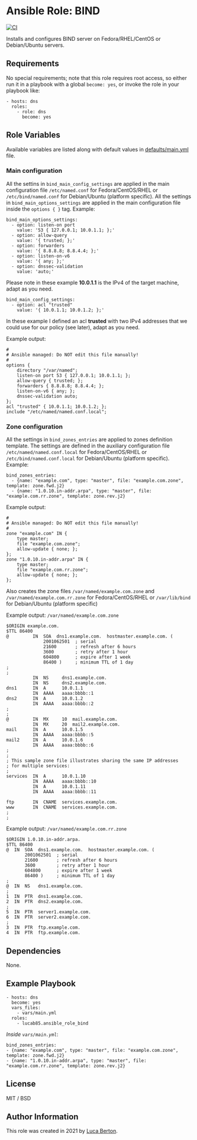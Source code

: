 # Ansible Role: BIND

[![CI](https://github.com/lucab85/ansible-role-bind/workflows/CI/badge.svg?event=push)](https://github.com/lucab85/ansible-role-bind/actions?query=workflow%3ACI)

Installs and configures BIND server on Fedora/RHEL/CentOS or Debian/Ubuntu servers.

## Requirements

No special requirements; note that this role requires root access, so either run it in a playbook with a global `become: yes`, or invoke the role in your playbook like:

    - hosts: dns
      roles:
        - role: dns
          become: yes

## Role Variables

Available variables are listed along with default values in [defaults/main.yml](defaults/main.yml) file.


### Main configuration

All the settins in `bind_main_config_settings` are applied in the main configuration file `/etc/named.conf` for Fedora/CentOS/RHEL or `/etc/bind/named.conf` for Debian/Ubuntu (platform specific).
All the settings in `bind_main_options_settings` are applied in the main configuration file inside the `options { }` tag.
Example:

    bind_main_options_settings:
      - option: listen-on port
        value: '53 { 127.0.0.1; 10.0.1.1; };'
      - option: allow-query
        value: '{ trusted; };'
      - option: forwarders
        value: '{ 8.8.8.8; 8.8.4.4; };'
      - option: listen-on-v6
        value: '{ any; };'
      - option: dnssec-validation
        value: 'auto;'

Please note in these example **10.0.1.1** is the IPv4 of the target machine, adapt as you need.

    bind_main_config_settings:
      - option: acl "trusted"
        value: '{ 10.0.1.1; 10.0.1.2; };'

In these example I defined an acl **trusted** with two IPv4 addresses that we could use for our policy (see later), adapt as you need.

Example output:

    #
    # Ansible managed: Do NOT edit this file manually!
    #
    options {
        directory "/var/named";
        listen-on port 53 { 127.0.0.1; 10.0.1.1; };
        allow-query { trusted; };
        forwarders { 8.8.8.8; 8.8.4.4; };
        listen-on-v6 { any; };
        dnssec-validation auto;
    };
    acl "trusted" { 10.0.1.1; 10.0.1.2; };
    include "/etc/named/named.conf.local";


### Zone configuration

All the settings in `bind_zones_entries` are applied to zones definition template.
The settings are defined in the auxiliary configuration file `/etc/named/named.conf.local` for Fedora/CentOS/RHEL or `/etc/bind/named.conf.local` for Debian/Ubuntu (platform specific).
Example:

    bind_zones_entries:
      - {name: "example.com", type: "master", file: "example.com.zone", template: zone.fwd.j2}
      - {name: "1.0.10.in-addr.arpa", type: "master", file: "example.com.rr.zone", template: zone.rev.j2}

Example output:

    #
    # Ansible managed: Do NOT edit this file manually!
    #
    zone "example.com" IN {
        type master;
        file "example.com.zone";
        allow-update { none; };
    };
    zone "1.0.10.in-addr.arpa" IN {
        type master;
        file "example.com.rr.zone";
        allow-update { none; };
    };

Also creates the zone files `/var/named/example.com.zone` and `/var/named/example.com.rr.zone` for Fedora/CentOS/RHEL or `/var/lib/bind` for Debian/Ubuntu (platform specific)

Example output: `/var/named/example.com.zone`

    $ORIGIN example.com.
    $TTL 86400
    @         IN  SOA  dns1.example.com.  hostmaster.example.com. (
                  2001062501  ; serial
                  21600       ; refresh after 6 hours
                  3600        ; retry after 1 hour
                  604800      ; expire after 1 week
                  86400 )     ; minimum TTL of 1 day
    ;
    ;
              IN  NS     dns1.example.com.
              IN  NS     dns2.example.com.
    dns1      IN  A      10.0.1.1
              IN  AAAA   aaaa:bbbb::1
    dns2      IN  A      10.0.1.2
              IN  AAAA   aaaa:bbbb::2
    ;
    ;
    @         IN  MX     10  mail.example.com.
              IN  MX     20  mail2.example.com.
    mail      IN  A      10.0.1.5
              IN  AAAA   aaaa:bbbb::5
    mail2     IN  A      10.0.1.6
              IN  AAAA   aaaa:bbbb::6
    ;
    ;
    ; This sample zone file illustrates sharing the same IP addresses
    ; for multiple services:
    ;
    services  IN  A      10.0.1.10
              IN  AAAA   aaaa:bbbb::10
              IN  A      10.0.1.11
              IN  AAAA   aaaa:bbbb::11

    ftp       IN  CNAME  services.example.com.
    www       IN  CNAME  services.example.com.
    ;
    ;


Example output: `/var/named/example.com.rr.zone`

    $ORIGIN 1.0.10.in-addr.arpa.
    $TTL 86400
    @  IN  SOA  dns1.example.com.  hostmaster.example.com. (
           2001062501  ; serial
           21600       ; refresh after 6 hours
           3600        ; retry after 1 hour
           604800      ; expire after 1 week
           86400 )     ; minimum TTL of 1 day
    ;
    @  IN  NS   dns1.example.com.
    ;
    1  IN  PTR  dns1.example.com.
    2  IN  PTR  dns2.example.com.
    ;
    5  IN  PTR  server1.example.com.
    6  IN  PTR  server2.example.com.
    ;
    3  IN  PTR  ftp.example.com.
    4  IN  PTR  ftp.example.com.


## Dependencies

None.

## Example Playbook

    - hosts: dns
      become: yes
      vars_files:
        - vars/main.yml
      roles:
        - lucab85.ansible_role_bind

*Inside `vars/main.yml`*:

    bind_zones_entries:
    - {name: "example.com", type: "master", file: "example.com.zone", template: zone.fwd.j2}
    - {name: "1.0.10.in-addr.arpa", type: "master", file: "example.com.rr.zone", template: zone.rev.j2}

## License

MIT / BSD

## Author Information

This role was created in 2021 by [Luca Berton](https://www.lucaberton.it/).
